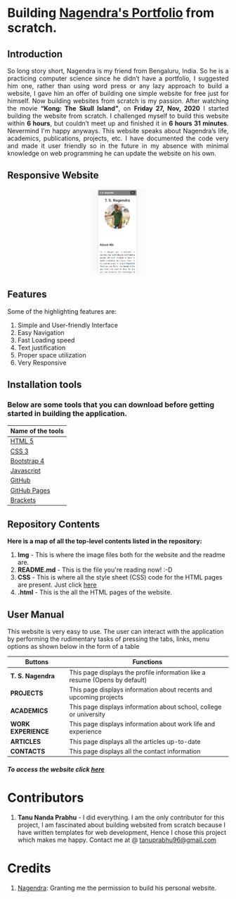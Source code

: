 # Building [Nagendra's Portfolio](https://tanu-n-prabhu.github.io/Nagendra/index.html) from scratch.

## Introduction
<p align = "justify"> So long story short, Nagendra is my friend from Bengaluru, India. So he is a practicing computer science since he didn’t have a portfolio, I suggested him one, rather than using word press or any lazy approach to build a website, I gave him an offer of building one simple website for free just for himself. Now building websites from scratch is my passion. After watching the movie <b>“Kong: The Skull Island”</b>, on <b>Friday 27, Nov, 2020</b> I started building the website from scratch. I challenged myself to build this website within <b>6 hours</b>, but couldn’t meet up and finished it in <b>6 hours 31 minutes</b>. Nevermind I'm happy anyways. This website speaks about Nagendra’s life, academics, publications, projects, etc. I have documented the code very and made it user friendly so in the future in my absence with minimal knowledge on web programming he can update the website on his own.</p>


## Responsive Website

<p align = "center">

<img src="Img/main.PNG" width="25%" >
</p>


## Features
Some of the highlighting features are:

1. Simple and User-friendly Interface
2. Easy Navigation
3. Fast Loading speed
4. Text justification
5. Proper space utilization
6. Very Responsive


## Installation tools
### Below are some tools that you can download before getting started in building the application.

| Name of the tools | 
| ------------- |
|[HTML 5](https://html.spec.whatwg.org/)|
|[CSS 3](https://css-tricks.com/)|
|[Bootstrap 4](https://getbootstrap.com/)|
|[Javascript](https://www.javascript.com/)|
|[GitHub](https://github.com/)|
|[GitHub Pages](https://pages.github.com/)|
|[Brackets](http://brackets.io/)|


## Repository Contents
__Here is a map of all the top-level contents listed in the repository:__
1. __Img__ - This is where the image files both for the website and the readme are.
2. __README.md__ - This is the file you're reading now! :-D
3. __CSS__ - This is where all the style sheet (CSS) code for the HTML pages are present. Just click [here](https://github.com/Tanu-N-Prabhu/Nagendra/tree/main/CSS)
4. __.html__ - This is the all the HTML pages of the website.

## User Manual

This website is very easy to use. The user can interact with the application by performing the rudimentary tasks of pressing the tabs, links, menu options as shown below in the form of a table

| Buttons    | Functions |
| ----------- | ----------- |
| <b>T. S. Nagendra</b>      | This page displays the profile information like a resume (Opens by default)      |
| <b>PROJECTS</b>   | This page displays information about recents and upcoming projects        |
| <b>ACADEMICS</b>   | This page displays information about school, college or university       |
| <b>WORK EXPERIENCE</b>   | This page displays information about work life and experience        |
| <b>ARTICLES</b>   | This page displays all the articles up-to-date        |
| <b>CONTACTS</b>   | This page displays all the contact information    |

##### To access the website click [here](https://tanu-n-prabhu.github.io/Nagendra/)


# Contributors
1. <b>Tanu Nanda Prabhu</b> - I did everything. I am the only contributor for this project, I am fascinated about building websited from scratch because I have written templates for web development, Hence I chose this project which makes me happy. Contact me at @ tanuprabhu96@gmail.com

# Credits
1. [Nagendra](https://nagendratech.com/): Granting me the permission to build his personal website.


